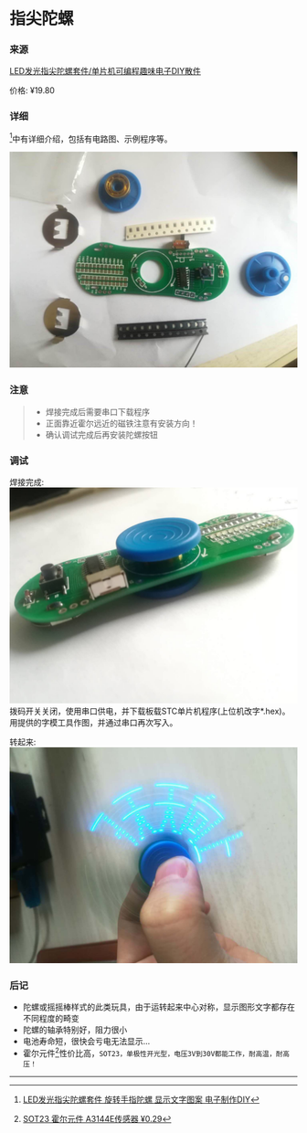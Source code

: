 # 指尖陀螺

### 来源
[LED发光指尖陀螺套件/单片机可编程趣味电子DIY散件](https://item.taobao.com/item.htm?id=573833281553)

价格: ¥19.80

### 详细

[^官方资料]中有详细介绍，包括有电路图、示例程序等。

![zjtl-detail-top](/images/find/diy/928f889798fc4e3b1d1d82f.jpg)

### 注意

> - 焊接完成后需要串口下载程序
> - 正面靠近霍尔远近的磁铁注意有安装方向！
> - 确认调试完成后再安装陀螺按钮

### 调试

焊接完成:
![zjtl-sold-finish](/images/find/diy/53979c7ac12d60a74806e8c.jpg)
拨码开关关闭，使用串口供电，并下载板载STC单片机程序(上位机改字*.hex)。
用提供的字模工具作图，并通过串口再次写入。

转起来:
![zjtl-play](/images/find/diy/1a9c47481cf554dc6abc927.jpg)

### 后记
- 陀螺或摇摇棒样式的此类玩具，由于运转起来中心对称，显示图形文字都存在不同程度的畸变
- 陀螺的轴承特别好，阻力很小
- 电池寿命短，很快会亏电无法显示...
- 霍尔元件[^HAL3144E]性价比高，`SOT23，单极性开光型，电压3V到30V都能工作，耐高温，耐高压！`

-------

[^官方资料]: [LED发光指尖陀螺套件 旋转手指陀螺 显示文字图案 电子制作DIY](http://www.56dz.com/dpjtj/show/4371.html)
[^说明书-1]: [说明书正面](/images/find/diy/054dff1cb43d66ac86729dd.jpg)
[^说明书-2]: [说明书反面](/images/find/diy/d8e2cb3b6a27d45d4a54621.jpg)
[^HAL3144E]: [SOT23 霍尔元件 A3144E传感器 ¥0.29](https://item.taobao.com/item.htm?id=562149243533)

